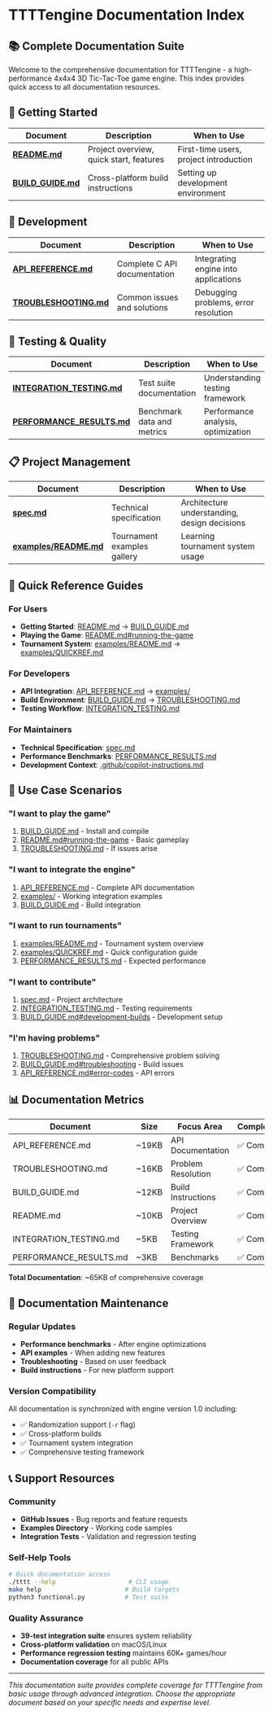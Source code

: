 # TTTTengine Documentation Index

## 📚 Complete Documentation Suite

Welcome to the comprehensive documentation for TTTTengine - a high-performance 4x4x4 3D Tic-Tac-Toe game engine. This index provides quick access to all documentation resources.

## 🚀 Getting Started

| Document | Description | When to Use |
|----------|-------------|-------------|
| **[README.md](README.md)** | Project overview, quick start, features | First-time users, project introduction |
| **[BUILD_GUIDE.md](BUILD_GUIDE.md)** | Cross-platform build instructions | Setting up development environment |

## 🔧 Development

| Document | Description | When to Use |
|----------|-------------|-------------|
| **[API_REFERENCE.md](API_REFERENCE.md)** | Complete C API documentation | Integrating engine into applications |
| **[TROUBLESHOOTING.md](TROUBLESHOOTING.md)** | Common issues and solutions | Debugging problems, error resolution |

## 🧪 Testing & Quality

| Document | Description | When to Use |
|----------|-------------|-------------|
| **[INTEGRATION_TESTING.md](INTEGRATION_TESTING.md)** | Test suite documentation | Understanding testing framework |
| **[PERFORMANCE_RESULTS.md](PERFORMANCE_RESULTS.md)** | Benchmark data and metrics | Performance analysis, optimization |

## 📋 Project Management

| Document | Description | When to Use |
|----------|-------------|-------------|
| **[spec.md](spec.md)** | Technical specification | Architecture understanding, design decisions |
| **[examples/README.md](examples/README.md)** | Tournament examples gallery | Learning tournament system usage |

## 📖 Quick Reference Guides

### For Users
- **Getting Started**: [README.md](README.md) → [BUILD_GUIDE.md](BUILD_GUIDE.md)
- **Playing the Game**: [README.md#running-the-game](README.md#running-the-game)
- **Tournament System**: [examples/README.md](examples/README.md) → [examples/QUICKREF.md](examples/QUICKREF.md)

### For Developers  
- **API Integration**: [API_REFERENCE.md](API_REFERENCE.md) → [examples/](examples/)
- **Build Environment**: [BUILD_GUIDE.md](BUILD_GUIDE.md) → [TROUBLESHOOTING.md](TROUBLESHOOTING.md)
- **Testing Workflow**: [INTEGRATION_TESTING.md](INTEGRATION_TESTING.md)

### For Maintainers
- **Technical Specification**: [spec.md](spec.md)
- **Performance Benchmarks**: [PERFORMANCE_RESULTS.md](PERFORMANCE_RESULTS.md)
- **Development Context**: [.github/copilot-instructions.md](.github/copilot-instructions.md)

## 🎯 Use Case Scenarios

### "I want to play the game"
1. [BUILD_GUIDE.md](BUILD_GUIDE.md) - Install and compile
2. [README.md#running-the-game](README.md#running-the-game) - Basic gameplay
3. [TROUBLESHOOTING.md](TROUBLESHOOTING.md) - If issues arise

### "I want to integrate the engine"
1. [API_REFERENCE.md](API_REFERENCE.md) - Complete API documentation
2. [examples/](examples/) - Working integration examples
3. [BUILD_GUIDE.md](BUILD_GUIDE.md) - Build integration

### "I want to run tournaments"
1. [examples/README.md](examples/README.md) - Tournament system overview
2. [examples/QUICKREF.md](examples/QUICKREF.md) - Quick configuration guide
3. [PERFORMANCE_RESULTS.md](PERFORMANCE_RESULTS.md) - Expected performance

### "I want to contribute"
1. [spec.md](spec.md) - Project architecture
2. [INTEGRATION_TESTING.md](INTEGRATION_TESTING.md) - Testing requirements
3. [BUILD_GUIDE.md#development-builds](BUILD_GUIDE.md#development-builds) - Development setup

### "I'm having problems"
1. [TROUBLESHOOTING.md](TROUBLESHOOTING.md) - Comprehensive problem solving
2. [BUILD_GUIDE.md#troubleshooting](BUILD_GUIDE.md#troubleshooting) - Build issues
3. [API_REFERENCE.md#error-codes](API_REFERENCE.md#error-codes) - API errors

## 📊 Documentation Metrics

| Document | Size | Focus Area | Completeness |
|----------|------|------------|--------------|
| API_REFERENCE.md | ~19KB | API Documentation | ✅ Complete |
| TROUBLESHOOTING.md | ~16KB | Problem Resolution | ✅ Complete |
| BUILD_GUIDE.md | ~12KB | Build Instructions | ✅ Complete |
| README.md | ~10KB | Project Overview | ✅ Complete |
| INTEGRATION_TESTING.md | ~5KB | Testing Framework | ✅ Complete |
| PERFORMANCE_RESULTS.md | ~3KB | Benchmarks | ✅ Complete |

**Total Documentation**: ~65KB of comprehensive coverage

## 🔄 Documentation Maintenance

### Regular Updates
- **Performance benchmarks** - After engine optimizations
- **API examples** - When adding new features  
- **Troubleshooting** - Based on user feedback
- **Build instructions** - For new platform support

### Version Compatibility
All documentation is synchronized with engine version 1.0 including:
- ✅ Randomization support (`-r` flag)
- ✅ Cross-platform builds
- ✅ Tournament system integration
- ✅ Comprehensive testing framework

## 📞 Support Resources

### Community
- **GitHub Issues** - Bug reports and feature requests
- **Examples Directory** - Working code samples
- **Integration Tests** - Validation and regression testing

### Self-Help Tools
```bash
# Quick documentation access
./tttt --help                    # CLI usage
make help                       # Build targets
python3 functional.py           # Test suite
```

### Quality Assurance
- **39-test integration suite** ensures system reliability
- **Cross-platform validation** on macOS/Linux
- **Performance regression testing** maintains 60K+ games/hour
- **Documentation coverage** for all public APIs

---

*This documentation suite provides complete coverage for TTTTengine from basic usage through advanced integration. Choose the appropriate document based on your specific needs and expertise level.*